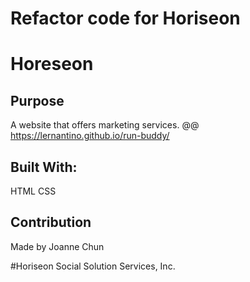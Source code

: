 # Refactor code for Horiseon

# Horeseon

## Purpose
A website that offers marketing services.
 @@ https://lernantino.github.io/run-buddy/

## Built With:
HTML
CSS

## Contribution
Made by Joanne Chun

#Horiseon Social Solution Services, Inc. 
